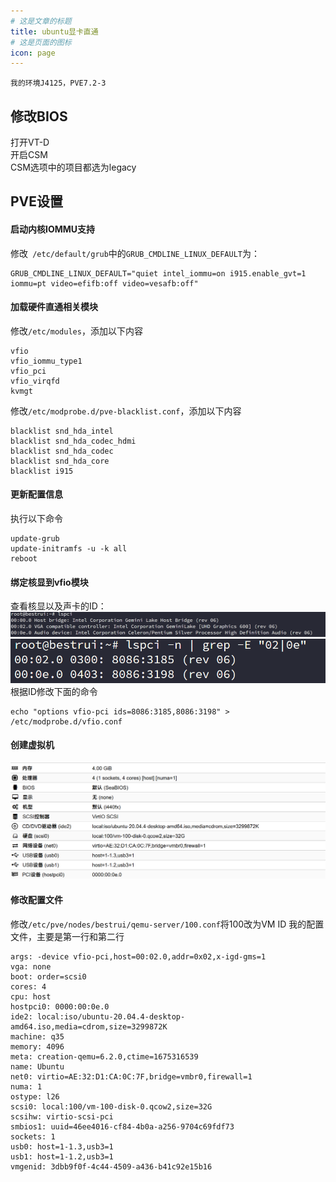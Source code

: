 ```yaml
---
# 这是文章的标题
title: ubuntu显卡直通
# 这是页面的图标
icon: page
---
```

````warning
我的环境J4125，PVE7.2-3
````

## 修改BIOS
打开VT-D    
开启CSM    
CSM选项中的项目都选为legacy    
## PVE设置
#### 启动内核IOMMU支持
修改` /etc/default/grub`中的`GRUB_CMDLINE_LINUX_DEFAULT`为：
```
GRUB_CMDLINE_LINUX_DEFAULT="quiet intel_iommu=on i915.enable_gvt=1 iommu=pt video=efifb:off video=vesafb:off"
```
#### 加载硬件直通相关模块
修改`/etc/modules`，添加以下内容
```
vfio
vfio_iommu_type1
vfio_pci
vfio_virqfd
kvmgt
```
修改`/etc/modprobe.d/pve-blacklist.conf`，添加以下内容
```
blacklist snd_hda_intel
blacklist snd_hda_codec_hdmi
blacklist snd_hda_codec
blacklist snd_hda_core
blacklist i915
```
#### 更新配置信息
执行以下命令
```
update-grub
update-initramfs -u -k all
reboot
```
#### 绑定核显到vfio模块
查看核显以及声卡的ID：
![](./202302021755.png)
![](./202302021756.png)
根据ID修改下面的命令
```
echo "options vfio-pci ids=8086:3185,8086:3198" > /etc/modprobe.d/vfio.conf
```
#### 创建虚拟机
![](./202302021756-1.png)
#### 修改配置文件
修改`/etc/pve/nodes/bestrui/qemu-server/100.conf`将100改为VM ID
我的配置文件，主要是第一行和第二行
```
args: -device vfio-pci,host=00:02.0,addr=0x02,x-igd-gms=1
vga: none
boot: order=scsi0
cores: 4
cpu: host
hostpci0: 0000:00:0e.0
ide2: local:iso/ubuntu-20.04.4-desktop-amd64.iso,media=cdrom,size=3299872K
machine: q35
memory: 4096
meta: creation-qemu=6.2.0,ctime=1675316539
name: Ubuntu
net0: virtio=AE:32:D1:CA:0C:7F,bridge=vmbr0,firewall=1
numa: 1
ostype: l26
scsi0: local:100/vm-100-disk-0.qcow2,size=32G
scsihw: virtio-scsi-pci
smbios1: uuid=46ee4016-cf84-4b0a-a256-9704c69fdf73
sockets: 1
usb0: host=1-1.3,usb3=1
usb1: host=1-1.2,usb3=1
vmgenid: 3dbb9f0f-4c44-4509-a436-b41c92e15b16
```